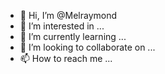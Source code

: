 - 👋 Hi, I’m @Melraymond
- 👀 I’m interested in ...
- 🌱 I’m currently learning ...
- 💞️ I’m looking to collaborate on ...
- 📫 How to reach me ...

<!---
Melraymond/Melraymond is a ✨ special ✨ repository because its `README.md` (this file) appears on your GitHub profile.
You can click the Preview link to take a look at your changes.
--->
